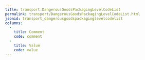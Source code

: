 ```yaml
---
title: transport:DangerousGoodsPackagingLevelCodeList
permalink: transport/DangerousGoodsPackagingLevelCodeList.html
jsonid: transport_dangerousgoodspackaginglevelcodelist
columns:
  - 
    title: Comment
    code: comment
  - 
    title: Value
    code: value
---
```


